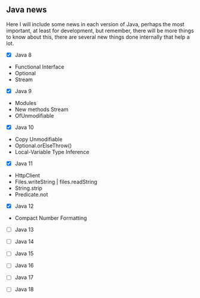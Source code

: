 ## Java news

Here I will include some news in each version of Java, perhaps the most important, at least for development, but remember, there will be more things to know about this, there are several new things done internally that help a lot.

- [x] Java 8
- Functional Interface
- Optional
- Stream
- [x] Java 9
- Modules
- New methods Stream
- OfUnmodifiable
- [x] Java 10
- Copy Unmodifiable
- Optional.orElseThrow()
- Local-Variable Type Inference
- [x] Java 11
- HttpClient
- Files.writeString | files.readString
- String.strip
- Predicate.not
- [x] Java 12
- Compact Number Formatting
- [ ] Java 13
- [ ] Java 14
- [ ] Java 15
- [ ] Java 16
- [ ] Java 17
- [ ] Java 18


